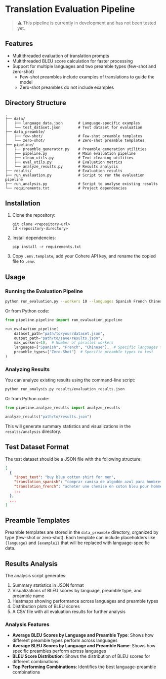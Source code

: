 # Translation Evaluation Pipeline

> :warning: This pipeline is currently in development and has not been tested yet.


## Features

- Multithreaded evaluation of translation prompts
- Multithreaded BLEU score calculation for faster processing
- Support for multiple languages and two preamble types (few-shot and zero-shot)
  - Few-shot preambles include examples of translations to guide the model
  - Zero-shot preambles do not include examples 


## Directory Structure

```
.
├── data/
│   ├── language_data.json       # Language-specific examples
│   └── test_dataset.json        # Test dataset for evaluation
├── data_preamble/
│   ├── few-shot/                # Few-shot preamble templates
│   └── zero-shot/               # Zero-shot preamble templates
├── pipeline/
│   ├── preamble_generator.py    # Preamble generation utilities
│   ├── pipeline.py              # Main evaluation pipeline
│   ├── clean_utils.py           # Text cleaning utilities
│   ├── eval_utils.py            # Evaluation metrics
│   └── analyze_results.py       # Results analysis
├── results/                     # Evaluation results
├── run_evaluation.py            # Script to run the evaluation pipeline
├── run_analysis.py              # Script to analyse existing results
└── requirements.txt             # Project dependencies
```

## Installation

1. Clone the repository:
   ```
   git clone <repository-url>
   cd <repository-directory>
   ```

2. Install dependencies:
   ```
   pip install -r requirements.txt
   ```

3. Copy `.env.template`, add your Cohere API key, and rename the copied file to `.env`.
## Usage

### Running the Evaluation Pipeline

```bash
python run_evaluation.py --workers 10 --languages Spanish French Chinese --preamble-types Zero-Shot
```

Or from Python code:

```python
from pipeline.pipeline import run_evaluation_pipeline

run_evaluation_pipeline(
    dataset_path="path/to/your/dataset.json",
    output_path="path/to/save/results.json",
    max_workers=10,  # Number of parallel workers
    languages=["Spanish", "French", "Chinese"],  # Specific languages to test
    preamble_types=["Zero-Shot"]  # Specific preamble types to test
)
```

### Analyzing Results

You can analyze existing results using the command-line script:

```bash
python run_analysis.py results/evaluation_results.json
```

Or from Python code:

```python
from pipeline.analyze_results import analyze_results

analyze_results("path/to/results.json")
```

This will generate summary statistics and visualizations in the `results/analysis` directory.

## Test Dataset Format

The test dataset should be a JSON file with the following structure:

```json
[
  {
    "input_text": "buy blue cotton shirt for men",
    "translation_spanish": "comprar camisa de algodón azul para hombres",
    "translation_french": "acheter une chemise en coton bleu pour hommes",
    ...
  },
  ...
]
```

## Preamble Templates

Preamble templates are stored in the `data_preamble` directory, organized by type (few-shot or zero-shot). Each template can include placeholders like `{language}` and `{example1}` that will be replaced with language-specific data.

## Results Analysis

The analysis script generates:

1. Summary statistics in JSON format
2. Visualizations of BLEU scores by language, preamble type, and preamble name
3. Heatmaps showing performance across languages and preamble types
4. Distribution plots of BLEU scores
5. A CSV file with all evaluation results for further analysis

### Analysis Features

- **Average BLEU Scores by Language and Preamble Type**: Shows how different preamble types perform across languages
- **Average BLEU Scores by Language and Preamble Name**: Shows how specific preambles perform across languages
- **BLEU Score Distribution**: Shows the distribution of BLEU scores for different combinations
- **Top Performing Combinations**: Identifies the best language-preamble combinations

